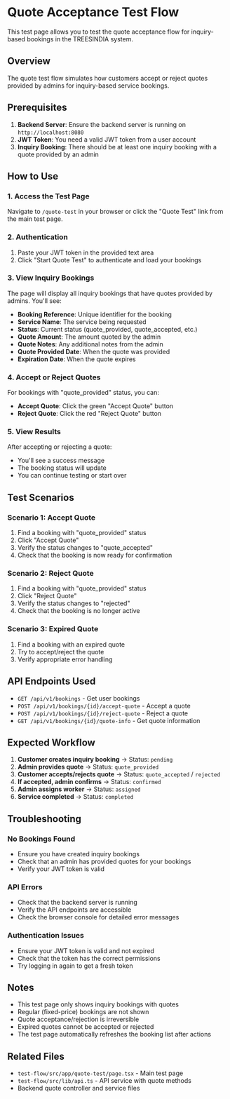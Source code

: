 # Quote Acceptance Test Flow

This test page allows you to test the quote acceptance flow for inquiry-based bookings in the TREESINDIA system.

## Overview

The quote test flow simulates how customers accept or reject quotes provided by admins for inquiry-based service bookings.

## Prerequisites

1. **Backend Server**: Ensure the backend server is running on `http://localhost:8080`
2. **JWT Token**: You need a valid JWT token from a user account
3. **Inquiry Booking**: There should be at least one inquiry booking with a quote provided by an admin

## How to Use

### 1. Access the Test Page

Navigate to `/quote-test` in your browser or click the "Quote Test" link from the main test page.

### 2. Authentication

1. Paste your JWT token in the provided text area
2. Click "Start Quote Test" to authenticate and load your bookings

### 3. View Inquiry Bookings

The page will display all inquiry bookings that have quotes provided by admins. You'll see:

- **Booking Reference**: Unique identifier for the booking
- **Service Name**: The service being requested
- **Status**: Current status (quote_provided, quote_accepted, etc.)
- **Quote Amount**: The amount quoted by the admin
- **Quote Notes**: Any additional notes from the admin
- **Quote Provided Date**: When the quote was provided
- **Expiration Date**: When the quote expires

### 4. Accept or Reject Quotes

For bookings with "quote_provided" status, you can:

- **Accept Quote**: Click the green "Accept Quote" button
- **Reject Quote**: Click the red "Reject Quote" button

### 5. View Results

After accepting or rejecting a quote:

- You'll see a success message
- The booking status will update
- You can continue testing or start over

## Test Scenarios

### Scenario 1: Accept Quote

1. Find a booking with "quote_provided" status
2. Click "Accept Quote"
3. Verify the status changes to "quote_accepted"
4. Check that the booking is now ready for confirmation

### Scenario 2: Reject Quote

1. Find a booking with "quote_provided" status
2. Click "Reject Quote"
3. Verify the status changes to "rejected"
4. Check that the booking is no longer active

### Scenario 3: Expired Quote

1. Find a booking with an expired quote
2. Try to accept/reject the quote
3. Verify appropriate error handling

## API Endpoints Used

- `GET /api/v1/bookings` - Get user bookings
- `POST /api/v1/bookings/{id}/accept-quote` - Accept a quote
- `POST /api/v1/bookings/{id}/reject-quote` - Reject a quote
- `GET /api/v1/bookings/{id}/quote-info` - Get quote information

## Expected Workflow

1. **Customer creates inquiry booking** → Status: `pending`
2. **Admin provides quote** → Status: `quote_provided`
3. **Customer accepts/rejects quote** → Status: `quote_accepted` / `rejected`
4. **If accepted, admin confirms** → Status: `confirmed`
5. **Admin assigns worker** → Status: `assigned`
6. **Service completed** → Status: `completed`

## Troubleshooting

### No Bookings Found

- Ensure you have created inquiry bookings
- Check that an admin has provided quotes for your bookings
- Verify your JWT token is valid

### API Errors

- Check that the backend server is running
- Verify the API endpoints are accessible
- Check the browser console for detailed error messages

### Authentication Issues

- Ensure your JWT token is valid and not expired
- Check that the token has the correct permissions
- Try logging in again to get a fresh token

## Notes

- This test page only shows inquiry bookings with quotes
- Regular (fixed-price) bookings are not shown
- Quote acceptance/rejection is irreversible
- Expired quotes cannot be accepted or rejected
- The test page automatically refreshes the booking list after actions

## Related Files

- `test-flow/src/app/quote-test/page.tsx` - Main test page
- `test-flow/src/lib/api.ts` - API service with quote methods
- Backend quote controller and service files
